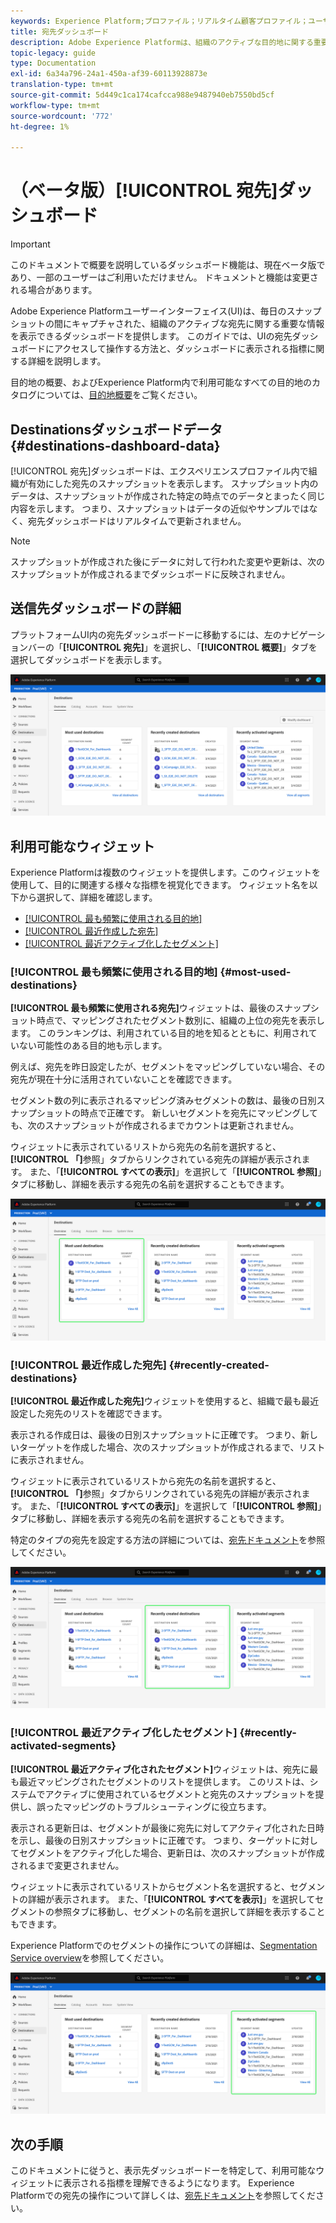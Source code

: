 ```yaml
---
keywords: Experience Platform;プロファイル；リアルタイム顧客プロファイル；ユーザインターフェイス；UI；カスタマイズ；プロファイルダッシュボード;ダッシュボード
title: 宛先ダッシュボード
description: Adobe Experience Platformは、組織のアクティブな目的地に関する重要な情報を表示できるダッシュボードを提供します。
topic-legacy: guide
type: Documentation
exl-id: 6a34a796-24a1-450a-af39-60113928873e
translation-type: tm+mt
source-git-commit: 5d449c1ca174cafcca988e9487940eb7550bd5cf
workflow-type: tm+mt
source-wordcount: '772'
ht-degree: 1%

---
```


# （ベータ版）[!UICONTROL 宛先]ダッシュボード

>[!IMPORTANT]
>
>このドキュメントで概要を説明しているダッシュボード機能は、現在ベータ版であり、一部のユーザーはご利用いただけません。 ドキュメントと機能は変更される場合があります。

Adobe Experience Platformユーザーインターフェイス(UI)は、毎日のスナップショットの間にキャプチャされた、組織のアクティブな宛先に関する重要な情報を表示できるダッシュボードを提供します。 このガイドでは、UIの宛先ダッシュボードにアクセスして操作する方法と、ダッシュボードに表示される指標に関する詳細を説明します。

目的地の概要、およびExperience Platform内で利用可能なすべての目的地のカタログについては、[目的地概要](../../destinations/home.md)をご覧ください。

##  Destinationsダッシュボードデータ  {#destinations-dashboard-data}

[!UICONTROL 宛先]ダッシュボードは、エクスペリエンスプロファイル内で組織が有効にした宛先のスナップショットを表示します。 スナップショット内のデータは、スナップショットが作成された特定の時点でのデータとまったく同じ内容を示します。 つまり、スナップショットはデータの近似やサンプルではなく、宛先ダッシュボードはリアルタイムで更新されません。

>[!NOTE]
>
>スナップショットが作成された後にデータに対して行われた変更や更新は、次のスナップショットが作成されるまでダッシュボードに反映されません。

## 送信先ダッシュボードの詳細

プラットフォームUI内の宛先ダッシュボードーに移動するには、左のナビゲーションバーの「**[!UICONTROL 宛先]**」を選択し、「**[!UICONTROL 概要]**」タブを選択してダッシュボードを表示します。

![](../images/destinations/dashboard-overview.png)

## 利用可能なウィジェット

Experience Platformは複数のウィジェットを提供します。このウィジェットを使用して、目的に関連する様々な指標を視覚化できます。 ウィジェット名を以下から選択して、詳細を確認します。

* [[!UICONTROL 最も頻繁に使用される目的地]](#most-used-destinations)
* [[!UICONTROL 最近作成した宛先]](#recently-created-destinations)
* [[!UICONTROL 最近アクティブ化したセグメント]](#recently-activated-segments)

### [!UICONTROL 最も頻繁に使用される目的地] {#most-used-destinations}

**[!UICONTROL 最も頻繁に使用される宛先]**&#x200B;ウィジェットは、最後のスナップショット時点で、マッピングされたセグメント数別に、組織の上位の宛先を表示します。 このランキングは、利用されている目的地を知るとともに、利用されていない可能性のある目的地も示します。

例えば、宛先を昨日設定したが、セグメントをマッピングしていない場合、その宛先が現在十分に活用されていないことを確認できます。

セグメント数の列に表示されるマッピング済みセグメントの数は、最後の日別スナップショットの時点で正確です。 新しいセグメントを宛先にマッピングしても、次のスナップショットが作成されるまでカウントは更新されません。

ウィジェットに表示されているリストから宛先の名前を選択すると、**[!UICONTROL 「]**&#x200B;参照」タブからリンクされている宛先の詳細が表示されます。 また、「**[!UICONTROL すべての表示]**」を選択して「**[!UICONTROL 参照]**」タブに移動し、詳細を表示する宛先の名前を選択することもできます。

![](../images/destinations/most-used-destinations.png)

### [!UICONTROL 最近作成した宛先] {#recently-created-destinations}

**[!UICONTROL 最近作成した宛先]**&#x200B;ウィジェットを使用すると、組織で最も最近設定した宛先のリストを確認できます。

表示される作成日は、最後の日別スナップショットに正確です。 つまり、新しいターゲットを作成した場合、次のスナップショットが作成されるまで、リストに表示されません。

ウィジェットに表示されているリストから宛先の名前を選択すると、**[!UICONTROL 「]**&#x200B;参照」タブからリンクされている宛先の詳細が表示されます。 また、「**[!UICONTROL すべての表示]**」を選択して「**[!UICONTROL 参照]**」タブに移動し、詳細を表示する宛先の名前を選択することもできます。

特定のタイプの宛先を設定する方法の詳細については、[宛先ドキュメント](../../destinations/home.md)を参照してください。

![](../images/destinations/recently-created-destinations.png)

### [!UICONTROL 最近アクティブ化したセグメント] {#recently-activated-segments}

**[!UICONTROL 最近アクティブ化されたセグメント]**&#x200B;ウィジェットは、宛先に最も最近マッピングされたセグメントのリストを提供します。 このリストは、システムでアクティブに使用されているセグメントと宛先のスナップショットを提供し、誤ったマッピングのトラブルシューティングに役立ちます。

表示される更新日は、セグメントが最後に宛先に対してアクティブ化された日時を示し、最後の日別スナップショットに正確です。 つまり、ターゲットに対してセグメントをアクティブ化した場合、更新日は、次のスナップショットが作成されるまで変更されません。

ウィジェットに表示されているリストからセグメント名を選択すると、セグメントの詳細が表示されます。 また、「**[!UICONTROL すべてを表示]**」を選択してセグメントの参照タブに移動し、セグメントの名前を選択して詳細を表示することもできます。

Experience Platformでのセグメントの操作についての詳細は、[Segmentation Service overview](../../segmentation/home.md)を参照してください。

![](../images/destinations/recently-activated-segments.png)

## 次の手順

このドキュメントに従うと、表示先ダッシュボードーを特定して、利用可能なウィジェットに表示される指標を理解できるようになります。 Experience Platformでの宛先の操作について詳しくは、[宛先ドキュメント](../../destinations/home.md)を参照してください。
